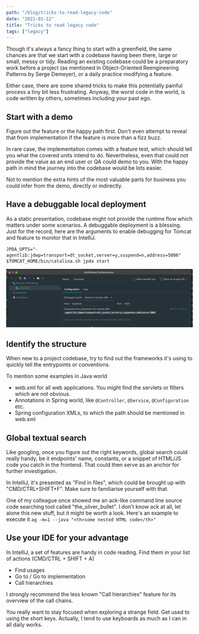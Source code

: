 ```yaml
---
path: "/blog/tricks-to-read-legacy-code"
date: "2021-01-12"
title: "Tricks to read legacy code"
tags: ["legacy"]
---
```


Though it's always a fancy thing to start with a greenfield, the same chances are that
we start with a codebase having been there, large or small, messy or tidy. Reading an existing
codebase could be a preparatory work before a project (as mentioned in Object-Oriented Reengineering
Patterns by Serge Demeyer), or a daily practice modifying a feature.

Either case, there are some shared tricks to make this potentially painful process a tiny bit less
frustrating. Anyway, the worst code in the world, is code written by others, sometimes including
your past ego. 

## Start with a demo

Figure out the feature or the happy path first. Don't even attempt to reveal that from 
implementation if the feature is more than a fizz buzz.

In rare case, the implementation comes with a feature test, which should tell you what the 
covered units intend to do. Nevertheless, even that could not provide the value as an end user or QA 
could demo to you. With the happy path in mind the journey into the codebase would be lots 
easier.

Not to mention the extra hints of the most valuable parts for business you could infer from
the demo, directly or indirectly.

## Have a debuggable local deployment 

As a static presentation, codebase might not provide the runtime flow which matters under some
scenarios. A debuggable deployment is a blessing. Just for the record, here are the arguments to 
enable debugging for Tomcat and feature to monitor that in IntelliJ. 

```shell
JPDA_OPTS="-agentlib:jdwp=transport=dt_socket,server=y,suspend=n,address=5006" $TOMCAT_HOME/bin/catalina.sh jpda start
```

![Set up remote debug](tricks-to-read-legacy-codes/intellij-debug.png)

## Identify the structure

When new to a project codebase, try to find out the frameworks it's using to quickly tell the
entrypoints or conventions. 

To mention some examples in Java world

- web.xml for all web applications. You might find the servlets or filters which are not obvious.
- Annotations in Spring world, like `@Controller`, `@Service`, `@Configuration` etc.
- Spring configuration XMLs, to which the path should be mentioned in web.xml


## Global textual search

Like googling, once you figure out the right keywords, global search could really handy, be it 
endpoints' name, constants, or a snippet of HTML/JS code you catch in the frontend. That could
then serve as an anchor for further investigation.

In IntelliJ, it's presented as "Find in files", which could be brought up with "CMD/CTRL+SHIFT+F".
Make sure to familiarise yourself with that.

One of my colleague once showed me an ack-like command line source code searching tool called 
"the_silver_bullet". I don't know ack at all, let alone this new stuff, but it might be worth a 
look. Here's an example to execute it `ag -m=1 --java "<th>some nested HTML code</th>"`

## Use your IDE for your advantage

In IntelliJ, a set of features are handy in code reading. Find them in your list of actions 
(CMD/CTRL + SHIFT + A)
- Find usages
- Go to / Go to implementation
- Call hierarchies 

I strongly recommend the less known "Call hierarchies" feature for its overview of the call chains.

You really want to stay focused when exploring a strange field. Get used to using the short 
keys. Actually, I tend to use keyboards as much as I can in all daily works. 

